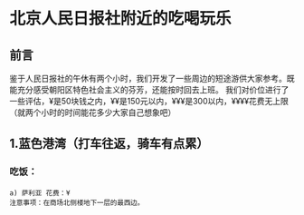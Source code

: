 # 北京人民日报社附近的吃喝玩乐

## 前言
鉴于人民日报社的午休有两个小时，我们开发了一些周边的短途游供大家参考。既能充分感受朝阳区特色社会主义的芬芳，还能按时回去上班。
我们对价位进行了一些评估，¥是50块钱之内，¥¥是150元以内，¥¥¥是300以内，¥¥¥¥花费无上限（就两个小时的时间能花多少大家自己想象吧）

## 1.蓝色港湾（打车往返，骑车有点累）
###    吃饭：
    a) 萨利亚 花费：¥
    注意事项：在商场北侧楼地下一层的最西边。
        
